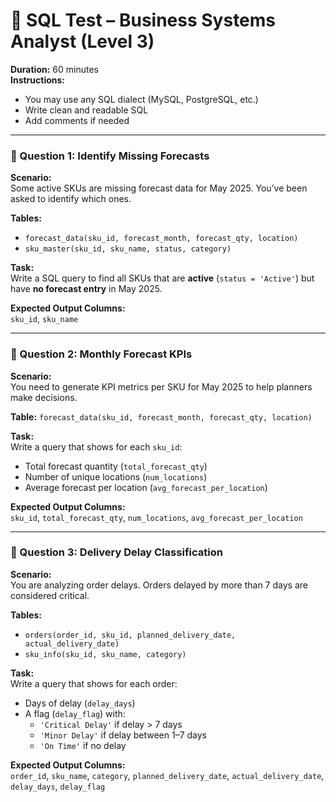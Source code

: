 # 💼 SQL Test – Business Systems Analyst (Level 3)

**Duration:** 60 minutes  
**Instructions:**  
- You may use any SQL dialect (MySQL, PostgreSQL, etc.)  
- Write clean and readable SQL  
- Add comments if needed

---

### 🔹 Question 1: Identify Missing Forecasts

**Scenario:**  
Some active SKUs are missing forecast data for May 2025. You’ve been asked to identify which ones.

**Tables:**
- `forecast_data(sku_id, forecast_month, forecast_qty, location)`
- `sku_master(sku_id, sku_name, status, category)`

**Task:**  
Write a SQL query to find all SKUs that are **active** (`status = 'Active'`) but have **no forecast entry** in May 2025.

**Expected Output Columns:**  
`sku_id`, `sku_name`

---

### 🔹 Question 2: Monthly Forecast KPIs

**Scenario:**  
You need to generate KPI metrics per SKU for May 2025 to help planners make decisions.

**Table:** `forecast_data(sku_id, forecast_month, forecast_qty, location)`

**Task:**  
Write a query that shows for each `sku_id`:  
- Total forecast quantity (`total_forecast_qty`)  
- Number of unique locations (`num_locations`)  
- Average forecast per location (`avg_forecast_per_location`)  

**Expected Output Columns:**  
`sku_id`, `total_forecast_qty`, `num_locations`, `avg_forecast_per_location`

---

### 🔹 Question 3: Delivery Delay Classification

**Scenario:**  
You are analyzing order delays. Orders delayed by more than 7 days are considered critical.

**Tables:**
- `orders(order_id, sku_id, planned_delivery_date, actual_delivery_date)`
- `sku_info(sku_id, sku_name, category)`

**Task:**  
Write a query that shows for each order:
- Days of delay (`delay_days`)
- A flag (`delay_flag`) with:  
  - `'Critical Delay'` if delay > 7 days  
  - `'Minor Delay'` if delay between 1–7 days  
  - `'On Time'` if no delay

**Expected Output Columns:**  
`order_id`, `sku_name`, `category`, `planned_delivery_date`, `actual_delivery_date`, `delay_days`, `delay_flag`
